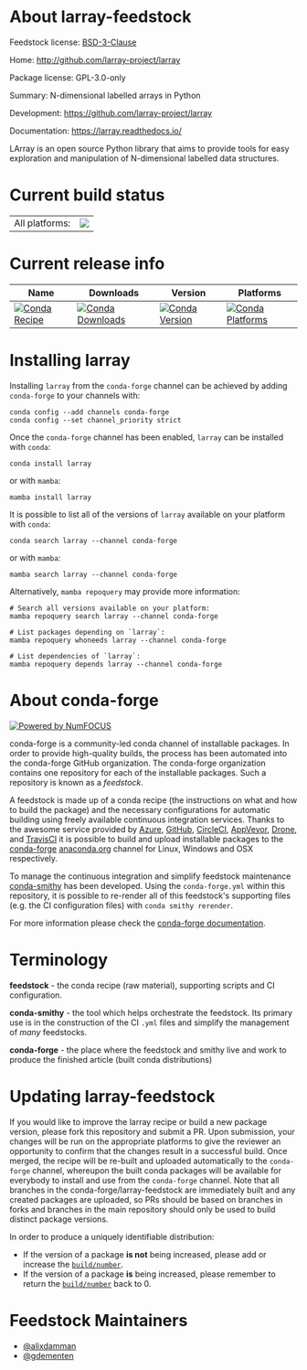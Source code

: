 About larray-feedstock
======================

Feedstock license: [BSD-3-Clause](https://github.com/conda-forge/larray-feedstock/blob/main/LICENSE.txt)

Home: http://github.com/larray-project/larray

Package license: GPL-3.0-only

Summary: N-dimensional labelled arrays in Python

Development: https://github.com/larray-project/larray

Documentation: https://larray.readthedocs.io/

LArray is an open source Python library that aims to provide tools for
easy exploration and manipulation of N-dimensional labelled data structures.


Current build status
====================


<table><tr><td>All platforms:</td>
    <td>
      <a href="https://dev.azure.com/conda-forge/feedstock-builds/_build/latest?definitionId=5928&branchName=main">
        <img src="https://dev.azure.com/conda-forge/feedstock-builds/_apis/build/status/larray-feedstock?branchName=main">
      </a>
    </td>
  </tr>
</table>

Current release info
====================

| Name | Downloads | Version | Platforms |
| --- | --- | --- | --- |
| [![Conda Recipe](https://img.shields.io/badge/recipe-larray-green.svg)](https://anaconda.org/conda-forge/larray) | [![Conda Downloads](https://img.shields.io/conda/dn/conda-forge/larray.svg)](https://anaconda.org/conda-forge/larray) | [![Conda Version](https://img.shields.io/conda/vn/conda-forge/larray.svg)](https://anaconda.org/conda-forge/larray) | [![Conda Platforms](https://img.shields.io/conda/pn/conda-forge/larray.svg)](https://anaconda.org/conda-forge/larray) |

Installing larray
=================

Installing `larray` from the `conda-forge` channel can be achieved by adding `conda-forge` to your channels with:

```
conda config --add channels conda-forge
conda config --set channel_priority strict
```

Once the `conda-forge` channel has been enabled, `larray` can be installed with `conda`:

```
conda install larray
```

or with `mamba`:

```
mamba install larray
```

It is possible to list all of the versions of `larray` available on your platform with `conda`:

```
conda search larray --channel conda-forge
```

or with `mamba`:

```
mamba search larray --channel conda-forge
```

Alternatively, `mamba repoquery` may provide more information:

```
# Search all versions available on your platform:
mamba repoquery search larray --channel conda-forge

# List packages depending on `larray`:
mamba repoquery whoneeds larray --channel conda-forge

# List dependencies of `larray`:
mamba repoquery depends larray --channel conda-forge
```


About conda-forge
=================

[![Powered by
NumFOCUS](https://img.shields.io/badge/powered%20by-NumFOCUS-orange.svg?style=flat&colorA=E1523D&colorB=007D8A)](https://numfocus.org)

conda-forge is a community-led conda channel of installable packages.
In order to provide high-quality builds, the process has been automated into the
conda-forge GitHub organization. The conda-forge organization contains one repository
for each of the installable packages. Such a repository is known as a *feedstock*.

A feedstock is made up of a conda recipe (the instructions on what and how to build
the package) and the necessary configurations for automatic building using freely
available continuous integration services. Thanks to the awesome service provided by
[Azure](https://azure.microsoft.com/en-us/services/devops/), [GitHub](https://github.com/),
[CircleCI](https://circleci.com/), [AppVeyor](https://www.appveyor.com/),
[Drone](https://cloud.drone.io/welcome), and [TravisCI](https://travis-ci.com/)
it is possible to build and upload installable packages to the
[conda-forge](https://anaconda.org/conda-forge) [anaconda.org](https://anaconda.org/)
channel for Linux, Windows and OSX respectively.

To manage the continuous integration and simplify feedstock maintenance
[conda-smithy](https://github.com/conda-forge/conda-smithy) has been developed.
Using the ``conda-forge.yml`` within this repository, it is possible to re-render all of
this feedstock's supporting files (e.g. the CI configuration files) with ``conda smithy rerender``.

For more information please check the [conda-forge documentation](https://conda-forge.org/docs/).

Terminology
===========

**feedstock** - the conda recipe (raw material), supporting scripts and CI configuration.

**conda-smithy** - the tool which helps orchestrate the feedstock.
                   Its primary use is in the construction of the CI ``.yml`` files
                   and simplify the management of *many* feedstocks.

**conda-forge** - the place where the feedstock and smithy live and work to
                  produce the finished article (built conda distributions)


Updating larray-feedstock
=========================

If you would like to improve the larray recipe or build a new
package version, please fork this repository and submit a PR. Upon submission,
your changes will be run on the appropriate platforms to give the reviewer an
opportunity to confirm that the changes result in a successful build. Once
merged, the recipe will be re-built and uploaded automatically to the
`conda-forge` channel, whereupon the built conda packages will be available for
everybody to install and use from the `conda-forge` channel.
Note that all branches in the conda-forge/larray-feedstock are
immediately built and any created packages are uploaded, so PRs should be based
on branches in forks and branches in the main repository should only be used to
build distinct package versions.

In order to produce a uniquely identifiable distribution:
 * If the version of a package **is not** being increased, please add or increase
   the [``build/number``](https://docs.conda.io/projects/conda-build/en/latest/resources/define-metadata.html#build-number-and-string).
 * If the version of a package **is** being increased, please remember to return
   the [``build/number``](https://docs.conda.io/projects/conda-build/en/latest/resources/define-metadata.html#build-number-and-string)
   back to 0.

Feedstock Maintainers
=====================

* [@alixdamman](https://github.com/alixdamman/)
* [@gdementen](https://github.com/gdementen/)


